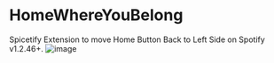 # HomeWhereYouBelong
Spicetify Extension to move Home Button Back to Left Side on Spotify v1.2.46+.
![image](https://github.com/user-attachments/assets/5d21dde1-0e14-4b72-a6d7-12ac082d5958)
